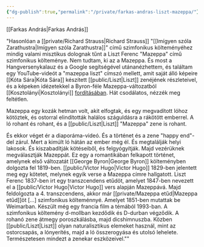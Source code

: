 ```yaml
---
{"dg-publish":true,"permalink":"/private/farkas-andras-liszt-mazeppa/"}
---
```


[[Farkas András\|Farkas András]]

"Hasonlóan a [[private/Richard Strauss\|Richard Strauss]] "[[Imígyen szóla Zarathustra\|Imígyen szóla Zarathustra]]" című szimfonikus költeményéhez mindig valami misztikus dolognak tűnt a Liszt Ferenc "Mazeppa" című szimfonikus költeménye. Nem tudtam, ki az a Mazeppa. És most a Hangversenykalauz és a Google segítségével utánanézhettem, és találtam egy YouTube-videót a "mazeppa liszt" címszó mellett, amit saját álló képeire [[Kóta Sára\|Kóta Sára]] készített [[public/Liszt\|Liszt]] zenéjének részleteivel, és a képeken idézetekkel a Byron-féle Mazeppa-változatból [[Kosztolányi\|Kosztolányi]] [fordításában](https://www.arcanum.com/en/online-kiadvanyok/Verstar-verstar-otven-kolto-osszes-verse-2/kosztolanyi-dezso-19890/anglia-es-irorszag-1ACF9/mazeppa-1AE1C/). Hát csodálatos, nézzék meg feltétlen.

Mazeppa egy kozák hetman volt, akit elfogtak, és egy megvadított lóhoz kötöztek, és ostorral elindították halálos száguldásra a rákötött emberrel. A ló rohant és rohant, és a [[public/Liszt\|Liszt]] "Mazeppa" zene is rohant.

És ekkor véget ér a diaporáma-videó. És a történet és a zene "happy end"-del zárul. Mert a kimúlt ló hátán az ember még él. És megtalálják helyi lakosok. És kiszabadítják kötéseiből, és felgyógyítják. Majd vezérüknek megválasztják Mazeppát. Ez egy a romantikában felkapott történet, amelynek első változatát [[George Byron\|George Byron]] költeményben dolgozta fel 1819-ben. [[public/Victor Hugo\|Victor Hugo]] 1829-ben jelentett meg egy kötetet, melynek egyik verse a Mazeppa címre hallgatott. Liszt Ferenc 1837-ben irt egy transzcendens etűdöt, amelyet 1847-ben nevezett el a [[public/Victor Hugo\|Victor Hugo]] vers alapján Mazeppává. Majd feldolgozta a 4. transzcendens, akkor már [[private/Mazeppa etűd\|Mazeppa etűd]]öt [...] szimfonikus költeménnyé. Amelyet 1851-ben mutattak be Weimarban. Készült még egy francia film a témából 1993-ban. A szimfonikus költemény d-mollban kezdődik és D-durban végződik. A rohanó zene átmegy poroszkálásba, majd dicshimnuszba. Közben [[public/Liszt\|Liszt]] olyan naturalisztikus elemeket használ, mint az ostorcsapás, a lónyerítés, majd a ló összerogyása és utolsó lehelete. Természetesen mindezt a zenekar eszközeivel.""